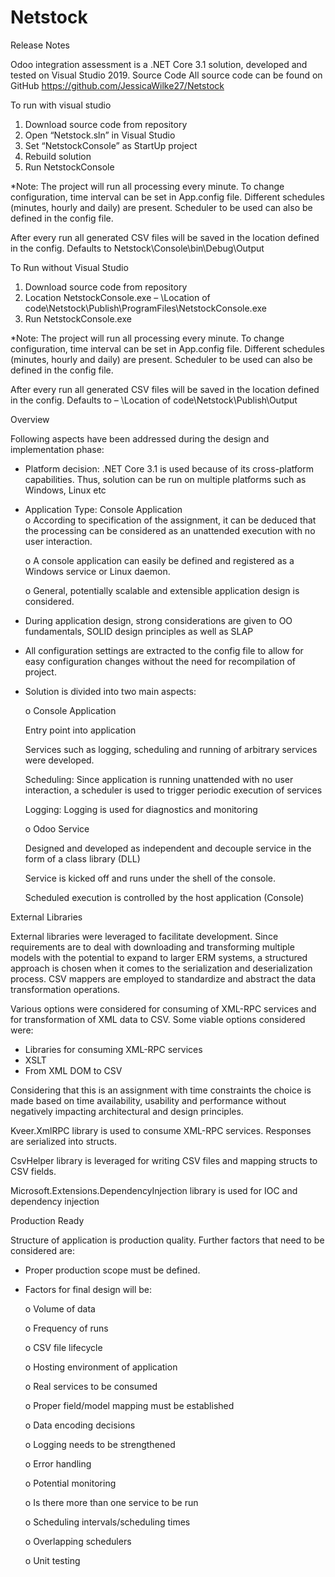 # Netstock
Release Notes

  Odoo integration assessment is a .NET Core 3.1 solution, developed and tested on Visual Studio 2019.
Source Code
  All source code can be found on GitHub https://github.com/JessicaWilke27/Netstock 
  
  To run with visual studio
  
  1.	Download source code from repository
  2.	Open “Netstock.sln” in Visual Studio
  3.	Set “NetstockConsole” as StartUp project
  4.	Rebuild solution
  5.	Run NetstockConsole
 
  *Note: The project will run all processing every minute. To change configuration, time interval can be set in App.config file. Different schedules (minutes, hourly and daily)  are present. Scheduler to be used can also be defined in the config file.
  
  After every run all generated CSV files will be saved in the location defined in the config. Defaults to Netstock\Console\bin\Debug\Output 

To Run without Visual Studio

1.	Download source code from repository
2.	Location NetstockConsole.exe – \Location of code\Netstock\Publish\ProgramFiles\NetstockConsole.exe
3.	Run NetstockConsole.exe

*Note: The project will run all processing every minute. To change configuration, time interval can be set in App.config file. Different schedules (minutes, hourly and daily) are present. Scheduler to be used can also be defined in the config file.

After every run all generated CSV files will be saved in the location defined in the config. Defaults to – \Location of code\Netstock\Publish\Output 


Overview

  Following aspects have been addressed during the design and implementation phase:
  -	Platform decision: .NET Core 3.1 is used because of its cross-platform capabilities. Thus, solution can be run on multiple platforms such as Windows, Linux etc
  -	Application Type: Console Application  
    o	According to specification of the assignment, it can be deduced that the processing can be considered as an unattended execution with no user interaction. 
    
    o	A console application can easily be defined and registered as a Windows service or Linux daemon. 
    
    o	General, potentially scalable and extensible application design is considered.  
    
  -	During application design, strong considerations are given to OO fundamentals, SOLID design principles as well as SLAP
  -	All configuration settings are extracted to the config file to allow for easy configuration changes without the need for recompilation of project.
 
  -	Solution is divided into two main aspects:
  
    o	Console Application
    
    Entry point into application
    
    Services such as logging, scheduling and running of arbitrary services were developed.
    
    Scheduling: Since application is running unattended with no user interaction, a scheduler is used to trigger periodic execution of services
    
    Logging: Logging is used for diagnostics and monitoring
    
    o	Odoo Service
    
    Designed and developed as independent and decouple service in the form of a class library (DLL)
    
    Service is kicked off and runs under the shell of the console.
    
    Scheduled execution is controlled by the host application (Console)
    
    
External Libraries

  External libraries were leveraged to facilitate development. Since requirements are to deal with downloading and transforming multiple models with the potential to expand to larger ERM systems, a structured approach is chosen when it comes to the serialization and deserialization process. CSV mappers are employed to standardize and abstract the data transformation operations.
  
  Various options were considered for consuming of XML-RPC services and for transformation of XML data to CSV. Some viable options considered were:
  
  -	Libraries for consuming XML-RPC services
  -	XSLT
  -	From XML DOM to CSV
 
  Considering that this is an assignment with time constraints the choice is made based on time availability, usability and performance without negatively impacting architectural and design principles.
  
  Kveer.XmlRPC library is used to consume XML-RPC services. Responses are serialized into structs.
  
  CsvHelper library is leveraged for writing CSV files and mapping structs to CSV fields.
  
  Microsoft.Extensions.DependencyInjection library is used for IOC and dependency injection
  
Production Ready

  Structure of application is production quality. Further factors that need to be considered are:
  -	Proper production scope must be defined.
  -	Factors for final design will be:
  
    o	Volume of data

    o	Frequency of runs

    o	CSV file lifecycle

    o	Hosting environment of application

    o	Real services to be consumed 

    o	Proper field/model mapping must be established

    o	Data encoding decisions

    o	Logging needs to be strengthened

    o	Error handling

    o	Potential monitoring

    o	Is there more than one service to be run

    o	Scheduling intervals/scheduling times

    o	Overlapping schedulers

    o	Unit testing

